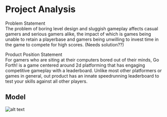 #  Project Analysis

Problem Statement <br>
The problem of boring level design and sluggish gameplay affects casual gamers and serious gamers alike, the impact of which is games being unable to retain a playerbase and gamers being unwilling to invest time in the game to compete for high scores. (Needs solution??) <br>

Product Position Statement <br>
For gamers who are siting at their computers bored out of their minds, Go Forth! is a game centered around 2d platforming that has engaging competitive gameplay with a leaderboard. Unlike most other platformers or games in general, out product has an innate speedrunning leaderboard to test your skills against all other players. <br>


## Model

![alt text](https://github.com/jim245/cs386team1/blob/main/Deliverable/Analysis%20UML%20Diagram.jpg?raw=true)
